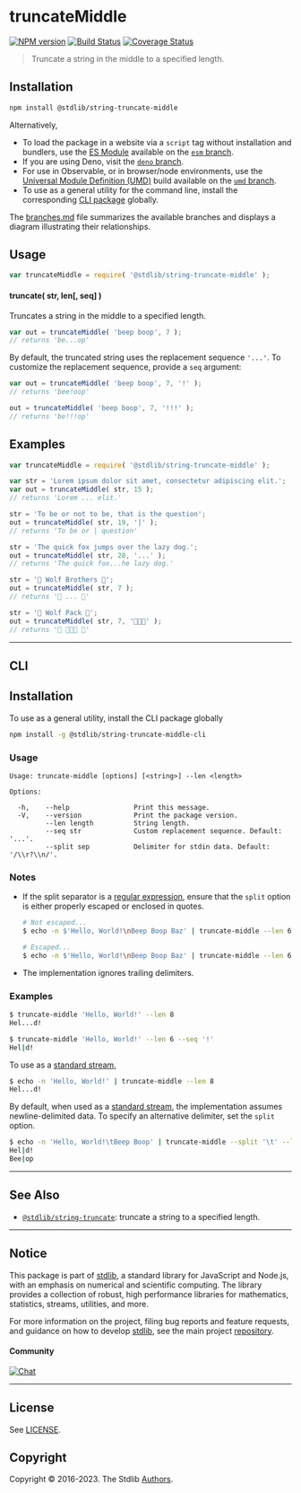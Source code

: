 <!--

@license Apache-2.0

Copyright (c) 2021 The Stdlib Authors.

Licensed under the Apache License, Version 2.0 (the "License");
you may not use this file except in compliance with the License.
You may obtain a copy of the License at

   http://www.apache.org/licenses/LICENSE-2.0

Unless required by applicable law or agreed to in writing, software
distributed under the License is distributed on an "AS IS" BASIS,
WITHOUT WARRANTIES OR CONDITIONS OF ANY KIND, either express or implied.
See the License for the specific language governing permissions and
limitations under the License.

-->

# truncateMiddle

[![NPM version][npm-image]][npm-url] [![Build Status][test-image]][test-url] [![Coverage Status][coverage-image]][coverage-url] <!-- [![dependencies][dependencies-image]][dependencies-url] -->

> Truncate a string in the middle to a specified length.

<!-- Section to include introductory text. Make sure to keep an empty line after the intro `section` element and another before the `/section` close. -->

<section class="intro">

</section>

<!-- /.intro -->

<!-- Package usage documentation. -->

<section class="installation">

## Installation

```bash
npm install @stdlib/string-truncate-middle
```

Alternatively,

-   To load the package in a website via a `script` tag without installation and bundlers, use the [ES Module][es-module] available on the [`esm` branch][esm-url].
-   If you are using Deno, visit the [`deno` branch][deno-url].
-   For use in Observable, or in browser/node environments, use the [Universal Module Definition (UMD)][umd] build available on the [`umd` branch][umd-url].
-   To use as a general utility for the command line, install the corresponding [CLI package][cli-section] globally.

The [branches.md][branches-url] file summarizes the available branches and displays a diagram illustrating their relationships.

</section>

<section class="usage">

## Usage

```javascript
var truncateMiddle = require( '@stdlib/string-truncate-middle' );
```

#### truncate( str, len\[, seq] )

Truncates a string in the middle to a specified length.

```javascript
var out = truncateMiddle( 'beep boop', 7 );
// returns 'be...op'
```

By default, the truncated string uses the replacement sequence `'...'`. To customize the replacement sequence, provide a `seq` argument:

```javascript
var out = truncateMiddle( 'beep boop', 7, '!' );
// returns 'bee!oop'

out = truncateMiddle( 'beep boop', 7, '!!!' );
// returns 'be!!!op'
```

</section>

<!-- /.usage -->

<!-- Package usage notes. Make sure to keep an empty line after the `section` element and another before the `/section` close. -->

<section class="notes">

</section>

<!-- /.notes -->

<!-- Package usage examples. -->

<section class="examples">

## Examples

<!-- eslint no-undef: "error" -->

```javascript
var truncateMiddle = require( '@stdlib/string-truncate-middle' );

var str = 'Lorem ipsum dolor sit amet, consectetur adipiscing elit.';
var out = truncateMiddle( str, 15 );
// returns 'Lorem ... elit.'

str = 'To be or not to be, that is the question';
out = truncateMiddle( str, 19, '|' );
// returns 'To be or | question'

str = 'The quick fox jumps over the lazy dog.';
out = truncateMiddle( str, 28, '...' );
// returns 'The quick fox...he lazy dog.'

str = '🐺 Wolf Brothers 🐺';
out = truncateMiddle( str, 7 );
// returns '🐺 ... 🐺'

str = '🐺 Wolf Pack 🐺';
out = truncateMiddle( str, 7, '🐺🐺🐺' );
// returns '🐺 🐺🐺🐺 🐺'
```

</section>

<!-- /.examples -->

<!-- Section for describing a command-line interface. -->

* * *

<section class="cli">

## CLI

<section class="installation">

## Installation

To use as a general utility, install the CLI package globally

```bash
npm install -g @stdlib/string-truncate-middle-cli
```

</section>
<!-- CLI usage documentation. -->


<section class="usage">

### Usage

```text
Usage: truncate-middle [options] [<string>] --len <length>

Options:

  -h,    --help                Print this message.
  -V,    --version             Print the package version.
         --len length          String length.
         --seq str             Custom replacement sequence. Default: '...'.
         --split sep           Delimiter for stdin data. Default: '/\\r?\\n/'.
```

</section>

<!-- /.usage -->

<!-- CLI usage notes. Make sure to keep an empty line after the `section` element and another before the `/section` close. -->

<section class="notes">

### Notes

-   If the split separator is a [regular expression][mdn-regexp], ensure that the `split` option is either properly escaped or enclosed in quotes.

    ```bash
    # Not escaped...
    $ echo -n $'Hello, World!\nBeep Boop Baz' | truncate-middle --len 6 --split /\r?\n/

    # Escaped...
    $ echo -n $'Hello, World!\nBeep Boop Baz' | truncate-middle --len 6 --split /\\r?\\n/
    ```

-   The implementation ignores trailing delimiters.

</section>

<!-- /.notes -->

<!-- CLI usage examples. -->

<section class="examples">

### Examples

```bash
$ truncate-middle 'Hello, World!' --len 8
Hel...d!

$ truncate-middle 'Hello, World!' --len 6 --seq '!'
Hel|d!
```

To use as a [standard stream][standard-streams],

```bash
$ echo -n 'Hello, World!' | truncate-middle --len 8
Hel...d!
```

By default, when used as a [standard stream][standard-streams], the implementation assumes newline-delimited data. To specify an alternative delimiter, set the `split` option.

```bash
$ echo -n 'Hello, World!\tBeep Boop' | truncate-middle --split '\t' --len 6 --seq '!'
Hel|d!
Bee|op
```

</section>

<!-- /.examples -->

</section>

<!-- /.cli -->

<!-- Section to include cited references. If references are included, add a horizontal rule *before* the section. Make sure to keep an empty line after the `section` element and another before the `/section` close. -->

<section class="references">

</section>

<!-- /.references -->

<!-- Section for related `stdlib` packages. Do not manually edit this section, as it is automatically populated. -->

<section class="related">

* * *

## See Also

-   <span class="package-name">[`@stdlib/string-truncate`][@stdlib/string/truncate]</span><span class="delimiter">: </span><span class="description">truncate a string to a specified length.</span>

</section>

<!-- /.related -->

<!-- Section for all links. Make sure to keep an empty line after the `section` element and another before the `/section` close. -->


<section class="main-repo" >

* * *

## Notice

This package is part of [stdlib][stdlib], a standard library for JavaScript and Node.js, with an emphasis on numerical and scientific computing. The library provides a collection of robust, high performance libraries for mathematics, statistics, streams, utilities, and more.

For more information on the project, filing bug reports and feature requests, and guidance on how to develop [stdlib][stdlib], see the main project [repository][stdlib].

#### Community

[![Chat][chat-image]][chat-url]

---

## License

See [LICENSE][stdlib-license].


## Copyright

Copyright &copy; 2016-2023. The Stdlib [Authors][stdlib-authors].

</section>

<!-- /.stdlib -->

<!-- Section for all links. Make sure to keep an empty line after the `section` element and another before the `/section` close. -->

<section class="links">

[npm-image]: http://img.shields.io/npm/v/@stdlib/string-truncate-middle.svg
[npm-url]: https://npmjs.org/package/@stdlib/string-truncate-middle

[test-image]: https://github.com/stdlib-js/string-truncate-middle/actions/workflows/test.yml/badge.svg?branch=main
[test-url]: https://github.com/stdlib-js/string-truncate-middle/actions/workflows/test.yml?query=branch:main

[coverage-image]: https://img.shields.io/codecov/c/github/stdlib-js/string-truncate-middle/main.svg
[coverage-url]: https://codecov.io/github/stdlib-js/string-truncate-middle?branch=main

<!--

[dependencies-image]: https://img.shields.io/david/stdlib-js/string-truncate-middle.svg
[dependencies-url]: https://david-dm.org/stdlib-js/string-truncate-middle/main

-->

[chat-image]: https://img.shields.io/gitter/room/stdlib-js/stdlib.svg
[chat-url]: https://gitter.im/stdlib-js/stdlib/

[stdlib]: https://github.com/stdlib-js/stdlib

[stdlib-authors]: https://github.com/stdlib-js/stdlib/graphs/contributors

[cli-section]: https://github.com/stdlib-js/string-truncate-middle#cli
[cli-url]: https://github.com/stdlib-js/string-truncate-middle/tree/cli
[@stdlib/string-truncate-middle]: https://github.com/stdlib-js/string-truncate-middle/tree/main

[umd]: https://github.com/umdjs/umd
[es-module]: https://developer.mozilla.org/en-US/docs/Web/JavaScript/Guide/Modules

[deno-url]: https://github.com/stdlib-js/string-truncate-middle/tree/deno
[umd-url]: https://github.com/stdlib-js/string-truncate-middle/tree/umd
[esm-url]: https://github.com/stdlib-js/string-truncate-middle/tree/esm
[branches-url]: https://github.com/stdlib-js/string-truncate-middle/blob/main/branches.md

[stdlib-license]: https://raw.githubusercontent.com/stdlib-js/string-truncate-middle/main/LICENSE

[standard-streams]: https://en.wikipedia.org/wiki/Standard_streams

[mdn-regexp]: https://developer.mozilla.org/en-US/docs/Web/JavaScript/Guide/Regular_Expressions

<!-- <related-links> -->

[@stdlib/string/truncate]: https://github.com/stdlib-js/string-truncate

<!-- </related-links> -->

</section>

<!-- /.links -->
